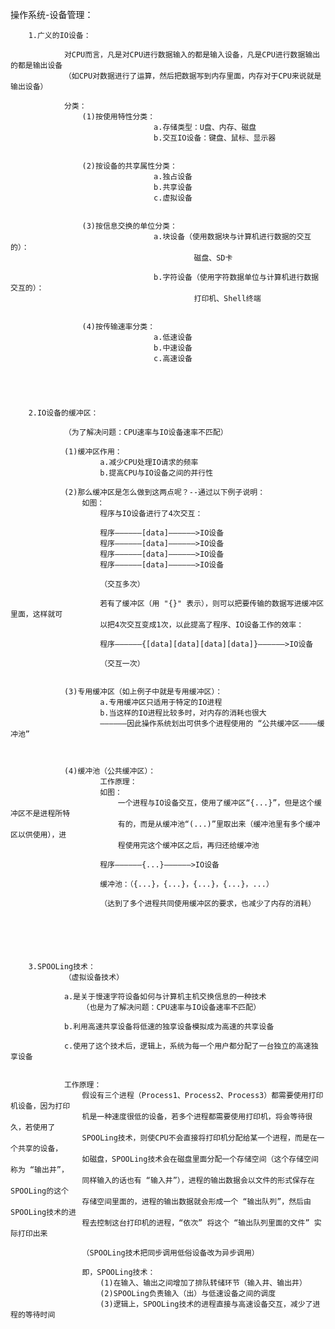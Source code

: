 操作系统-设备管理：



		1.广义的IO设备：

				对CPU而言，凡是对CPU进行数据输入的都是输入设备，凡是CPU进行数据输出的都是输出设备
				（如CPU对数据进行了运算，然后把数据写到内存里面，内存对于CPU来说就是输出设备）

				分类：
					(1)按使用特性分类：
									a.存储类型：U盘、内存、磁盘
									b.交互IO设备：键盘、鼠标、显示器


					(2)按设备的共享属性分类：
									a.独占设备
									b.共享设备
									c.虚拟设备


					(3)按信息交换的单位分类：
									a.块设备（使用数据块与计算机进行数据的交互的）：
											 磁盘、SD卡

									b.字符设备（使用字符数据单位与计算机进行数据交互的）：
											 打印机、Shell终端


					(4)按传输速率分类：
									a.低速设备
									b.中速设备
									c.高速设备





		2.IO设备的缓冲区：

				（为了解决问题：CPU速率与IO设备速率不匹配）

				(1)缓冲区作用：
						a.减少CPU处理IO请求的频率
						b.提高CPU与IO设备之间的并行性

				(2)那么缓冲区是怎么做到这两点呢？--通过以下例子说明：
					如图：
						程序与IO设备进行了4次交互：

						程序——————[data]——————>IO设备
						程序——————[data]——————>IO设备
						程序——————[data]——————>IO设备
						程序——————[data]——————>IO设备

						（交互多次）

						若有了缓冲区（用 "{}" 表示），则可以把要传输的数据写进缓冲区里面，这样就可
						以把4次交互变成1次，以此提高了程序、IO设备工作的效率：

						程序——————{[data][data][data][data]}——————>IO设备

						（交互一次）


				(3)专用缓冲区（如上例子中就是专用缓冲区）：
						a.专用缓冲区只适用于特定的IO进程
						b.当这样的IO进程比较多时，对内存的消耗也很大
						——————因此操作系统划出可供多个进程使用的 “公共缓冲区————缓冲池”



				(4)缓冲池（公共缓冲区）：
						工作原理：
						如图：
							一个进程与IO设备交互，使用了缓冲区“{...}”，但是这个缓冲区不是进程所特
							有的，而是从缓冲池“(...)”里取出来（缓冲池里有多个缓冲区以供使用），进
							程使用完这个缓冲区之后，再归还给缓冲池

						程序——————{...}——————>IO设备

						缓冲池：（{...}，{...}，{...}，{...}，...）

						（达到了多个进程共同使用缓冲区的要求，也减少了内存的消耗）






		3.SPOOLing技术：
				（虚拟设备技术）

				a.是关于慢速字符设备如何与计算机主机交换信息的一种技术
					（也是为了解决问题：CPU速率与IO设备速率不匹配）

				b.利用高速共享设备将低速的独享设备模拟成为高速的共享设备

				c.使用了这个技术后，逻辑上，系统为每一个用户都分配了一台独立的高速独享设备


				工作原理：
					假设有三个进程（Process1、Process2、Process3）都需要使用打印机设备，因为打印
					机是一种速度很低的设备，若多个进程都需要使用打印机，将会等待很久，若使用了
					SPOOLing技术，则使CPU不会直接将打印机分配给某一个进程，而是在一个共享的设备，
					如磁盘，SPOOLing技术会在磁盘里面分配一个存储空间（这个存储空间称为 “输出井”，
					同样输入的话也有 “输入井”），进程的输出数据会以文件的形式保存在SPOOLing的这个
					存储空间里面的，进程的输出数据就会形成一个 “输出队列”，然后由SPOOLing技术的进
					程去控制这台打印机的进程，“依次” 将这个 “输出队列里面的文件” 实际打印出来

					（SPOOLing技术把同步调用低俗设备改为异步调用）

					即，SPOOLing技术：
						(1)在输入、输出之间增加了排队转储环节（输入井、输出井）
						(2)SPOOLing负责输入（出）与低速设备之间的调度
						(3)逻辑上，SPOOLing技术的进程直接与高速设备交互，减少了进程的等待时间
